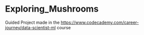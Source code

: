 # Exploring_Mushrooms
Guided Project made in the https://www.codecademy.com/career-journey/data-scientist-ml course
